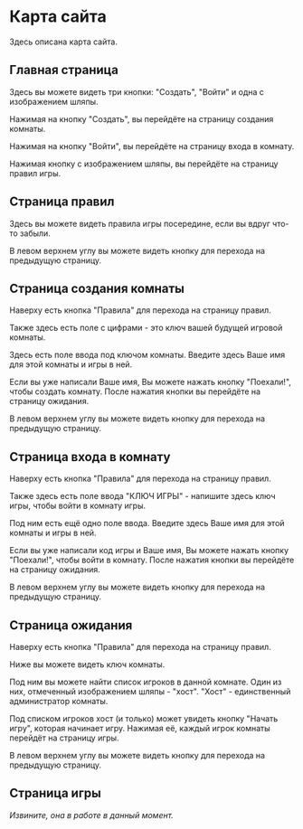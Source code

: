 # Карта сайта
Здесь описана карта сайта.

## Главная страница
Здесь вы можете видеть три кнопки: "Создать", "Войти" и одна с изображением шляпы.

Нажимая на кнопку "Создать", вы перейдёте на страницу создания комнаты.

Нажимая на кнопку "Войти", вы перейдёте на страницу входа в комнату.

Нажимая кнопку с изображением шляпы, вы перейдёте на страницу правил игры.

## Страница правил
Здесь вы можете видеть правила игры посередине, если вы вдруг что-то забыли.

В левом верхнем углу вы можете видеть кнопку для перехода на предыдущую страницу.

## Страница создания комнаты
Наверху есть кнопка "Правила" для перехода на страницу правил.

Также здесь есть поле с цифрами - это ключ вашей будущей игровой комнаты.

Здесь есть поле ввода под ключом комнаты.
Введите здесь Ваше имя для этой комнаты и игры в ней.

Если вы уже написали Ваше имя, Вы можете нажать кнопку "Поехали!", чтобы создать комнату.
После нажатия кнопки вы перейдёте на страницу ожидания.

В левом верхнем углу вы можете видеть кнопку для перехода на предыдущую страницу.

## Страница входа в комнату
Наверху есть кнопка "Правила" для перехода на страницу правил.

Также здесь есть поле ввода "КЛЮЧ ИГРЫ" - напишите здесь ключ игры, чтобы войти в комнату игры.

Под ним есть ещё одно поле ввода.
Введите здесь Ваше имя для этой комнаты и игры в ней.

Если вы уже написали код игры и Ваше имя, Вы можете нажать кнопку "Поехали!", чтобы войти в комнату.
После нажатия кнопки вы перейдёте на страницу ожидания.

В левом верхнем углу вы можете видеть кнопку для перехода на предыдущую страницу.

## Страница ожидания
Наверху есть кнопка "Правила" для перехода на страницу правил.

Ниже вы можете видеть ключ комнаты.

Под ним вы можете найти список игроков в данной комнате.
Один из них, отмеченный изображением шляпы - "хост".
"Хост" - единственный администратор комнаты.

Под списком игроков хост (и только) может увидеть кнопку "Начать игру", которая начинает игру.
Нажимая её, каждый игрок комнаты перейдёт на страницу игры.

В левом верхнем углу вы можете видеть кнопку для перехода на предыдущую страницу.

## Страница игры
*Извините, она в работе в данный момент.*